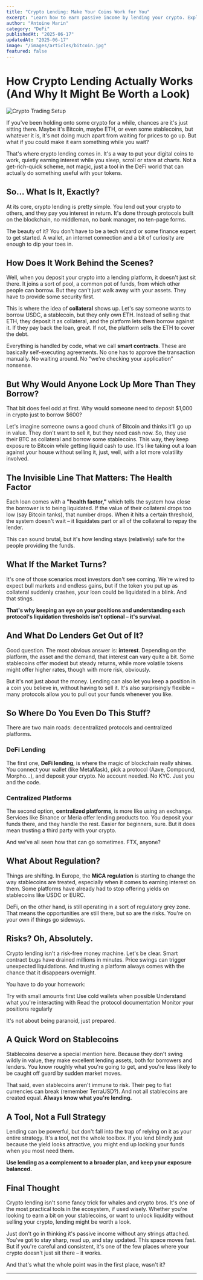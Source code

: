 ```yaml
---
title: "Crypto Lending: Make Your Coins Work for You"
excerpt: "Learn how to earn passive income by lending your crypto. Explore how it works, the risks, platforms, and smart ways to get started."
author: "Antoine Marin"
category: "DeFi"
publishedAt: "2025-06-17"
updatedAt: "2025-06-17"
image: "/images/articles/bitcoin.jpg"
featured: false
---
```


# How Crypto Lending Actually Works (And Why It Might Be Worth a Look)

![Crypto Trading Setup](/images/articles/bitcoin.jpg)

If you've been holding onto some crypto for a while, chances are it's just sitting there. Maybe it's Bitcoin, maybe ETH, or even some stablecoins, but whatever it is, it's not doing much apart from waiting for prices to go up. But what if you could make it earn something while you wait?

That's where crypto lending comes in. It's a way to put your digital coins to work, quietly earning interest while you sleep, scroll or stare at charts. Not a get-rich-quick scheme, not magic, just a tool in the DeFi world that can actually do something useful with your tokens.

## So… What Is It, Exactly?

At its core, crypto lending is pretty simple. You lend out your crypto to others, and they pay you interest in return. It's done through protocols built on the blockchain, no middleman, no bank manager, no ten-page forms.

The beauty of it? You don't have to be a tech wizard or some finance expert to get started. A wallet, an internet connection and a bit of curiosity are enough to dip your toes in.

## How Does It Work Behind the Scenes?

Well, when you deposit your crypto into a lending platform, it doesn't just sit there. It joins a sort of pool, a common pot of funds, from which other people can borrow. But they can't just walk away with your assets. They have to provide some security first.

This is where the idea of **collateral** shows up. Let's say someone wants to borrow USDC, a stablecoin, but they only own ETH. Instead of selling that ETH, they deposit it as collateral, and the platform lets them borrow against it. If they pay back the loan, great. If not, the platform sells the ETH to cover the debt.

Everything is handled by code, what we call **smart contracts**. These are basically self-executing agreements. No one has to approve the transaction manually. No waiting around. No "we're checking your application" nonsense.

## But Why Would Anyone Lock Up More Than They Borrow?

That bit does feel odd at first. Why would someone need to deposit $1,000 in crypto just to borrow $600?

Let's imagine someone owns a good chunk of Bitcoin and thinks it'll go up in value. They don't want to sell it, but they need cash now. So, they use their BTC as collateral and borrow some stablecoins. This way, they keep exposure to Bitcoin while getting liquid cash to use. It's like taking out a loan against your house without selling it, just, well, with a lot more volatility involved.

## The Invisible Line That Matters: The Health Factor

Each loan comes with a **"health factor,"** which tells the system how close the borrower is to being liquidated. If the value of their collateral drops too low (say Bitcoin tanks), that number drops. When it hits a certain threshold, the system doesn't wait – it liquidates part or all of the collateral to repay the lender.

This can sound brutal, but it's how lending stays (relatively) safe for the people providing the funds.

## What If the Market Turns?

It's one of those scenarios most investors don't see coming. We're wired to expect bull markets and endless gains, but if the token you put up as collateral suddenly crashes, your loan could be liquidated in a blink. And that stings.

**That's why keeping an eye on your positions and understanding each protocol's liquidation thresholds isn't optional – it's survival.**

## And What Do Lenders Get Out of It?

Good question. The most obvious answer is: **interest**. Depending on the platform, the asset and the demand, that interest can vary quite a bit. Some stablecoins offer modest but steady returns, while more volatile tokens might offer higher rates, though with more risk, obviously.

But it's not just about the money. Lending can also let you keep a position in a coin you believe in, without having to sell it. It's also surprisingly flexible – many protocols allow you to pull out your funds whenever you like.

## So Where Do You Even Do This Stuff?

There are two main roads: decentralized protocols and centralized platforms.

### DeFi Lending

The first one, **DeFi lending**, is where the magic of blockchain really shines. You connect your wallet (like MetaMask), pick a protocol (Aave, Compound, Morpho…), and deposit your crypto. No account needed. No KYC. Just you and the code.

### Centralized Platforms

The second option, **centralized platforms**, is more like using an exchange. Services like Binance or Meria offer lending products too. You deposit your funds there, and they handle the rest. Easier for beginners, sure. But it does mean trusting a third party with your crypto.

And we've all seen how that can go sometimes. FTX, anyone?

## What About Regulation?

Things are shifting. In Europe, the **MiCA regulation** is starting to change the way stablecoins are treated, especially when it comes to earning interest on them. Some platforms have already had to stop offering yields on stablecoins like USDC or EURC.

DeFi, on the other hand, is still operating in a sort of regulatory grey zone. That means the opportunities are still there, but so are the risks. You're on your own if things go sideways.

## Risks? Oh, Absolutely.

Crypto lending isn't a risk-free money machine. Let's be clear. Smart contract bugs have drained millions in minutes. Price swings can trigger unexpected liquidations. And trusting a platform always comes with the chance that it disappears overnight.

You have to do your homework:

Try with small amounts first
Use cold wallets when possible
Understand what you're interacting with
Read the protocol documentation
Monitor your positions regularly

It's not about being paranoid, just prepared.

## A Quick Word on Stablecoins

Stablecoins deserve a special mention here. Because they don't swing wildly in value, they make excellent lending assets, both for borrowers and lenders. You know roughly what you're going to get, and you're less likely to be caught off guard by sudden market moves.

That said, even stablecoins aren't immune to risk. Their peg to fiat currencies can break (remember TerraUSD?). And not all stablecoins are created equal. **Always know what you're lending.**

## A Tool, Not a Full Strategy

Lending can be powerful, but don't fall into the trap of relying on it as your entire strategy. It's a tool, not the whole toolbox. If you lend blindly just because the yield looks attractive, you might end up locking your funds when you most need them.

**Use lending as a complement to a broader plan, and keep your exposure balanced.**

## Final Thought

Crypto lending isn't some fancy trick for whales and crypto bros. It's one of the most practical tools in the ecosystem, if used wisely. Whether you're looking to earn a bit on your stablecoins, or want to unlock liquidity without selling your crypto, lending might be worth a look.

Just don't go in thinking it's passive income without any strings attached. You've got to stay sharp, read up, and stay updated. This space moves fast. But if you're careful and consistent, it's one of the few places where your crypto doesn't just sit there – it works.

And that's what the whole point was in the first place, wasn't it?

---
